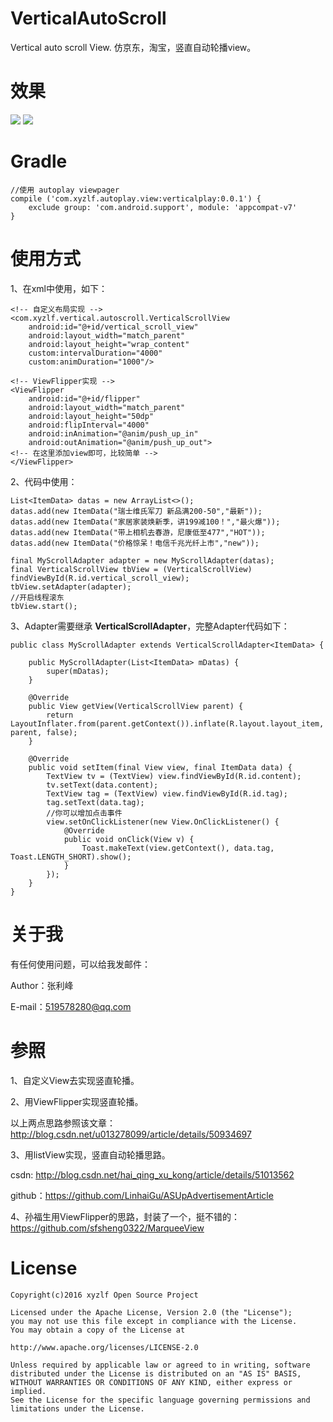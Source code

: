 # VerticalAutoScroll
Vertical auto scroll View. 仿京东，淘宝，竖直自动轮播view。


# 效果
<img src="autoplay_view.gif" />
<img src="autoplay_view.png" />

# Gradle
	//使用 autoplay viewpager
	compile ('com.xyzlf.autoplay.view:verticalplay:0.0.1') {
	    exclude group: 'com.android.support', module: 'appcompat-v7'
	}

# 使用方式

1、在xml中使用，如下：

	<!-- 自定义布局实现 -->
    <com.xyzlf.vertical.autoscroll.VerticalScrollView
        android:id="@+id/vertical_scroll_view"
        android:layout_width="match_parent"
        android:layout_height="wrap_content"
        custom:intervalDuration="4000"
        custom:animDuration="1000"/>

	<!-- ViewFlipper实现 -->
    <ViewFlipper
        android:id="@+id/flipper"
        android:layout_width="match_parent"
        android:layout_height="50dp"
        android:flipInterval="4000"
        android:inAnimation="@anim/push_up_in"
        android:outAnimation="@anim/push_up_out">
	<!-- 在这里添加view即可，比较简单 -->
	</ViewFlipper>


2、代码中使用：

	List<ItemData> datas = new ArrayList<>();
	datas.add(new ItemData("瑞士维氏军刀 新品满200-50","最新"));
	datas.add(new ItemData("家居家装焕新季，讲199减100！","最火爆"));
	datas.add(new ItemData("带上相机去春游，尼康低至477","HOT"));
	datas.add(new ItemData("价格惊呆！电信千兆光纤上市","new"));
	
	final MyScrollAdapter adapter = new MyScrollAdapter(datas);
	final VerticalScrollView tbView = (VerticalScrollView) findViewById(R.id.vertical_scroll_view);
	tbView.setAdapter(adapter);
	//开启线程滚东
	tbView.start();

3、Adapter需要继承 **VerticalScrollAdapter<T>**，完整Adapter代码如下：

	public class MyScrollAdapter extends VerticalScrollAdapter<ItemData> {

	    public MyScrollAdapter(List<ItemData> mDatas) {
	        super(mDatas);
	    }
	
	    @Override
	    public View getView(VerticalScrollView parent) {
	        return LayoutInflater.from(parent.getContext()).inflate(R.layout.layout_item, parent, false);
	    }
	
	    @Override
	    public void setItem(final View view, final ItemData data) {
	        TextView tv = (TextView) view.findViewById(R.id.content);
	        tv.setText(data.content);
	        TextView tag = (TextView) view.findViewById(R.id.tag);
	        tag.setText(data.tag);
	        //你可以增加点击事件
	        view.setOnClickListener(new View.OnClickListener() {
	            @Override
	            public void onClick(View v) {
	                Toast.makeText(view.getContext(), data.tag, Toast.LENGTH_SHORT).show();
	            }
	        });
	    }
	}

# 关于我
有任何使用问题，可以给我发邮件：

Author：张利峰

E-mail：519578280@qq.com

# 参照

1、自定义View去实现竖直轮播。

2、用ViewFlipper实现竖直轮播。

以上两点思路参照该文章：
<http://blog.csdn.net/u013278099/article/details/50934697>

3、用listView实现，竖直自动轮播思路。

csdn: <http://blog.csdn.net/hai_qing_xu_kong/article/details/51013562>

github：<https://github.com/LinhaiGu/ASUpAdvertisementArticle>

4、孙福生用ViewFlipper的思路，封装了一个，挺不错的：<https://github.com/sfsheng0322/MarqueeView>

# License

    Copyright(c)2016 xyzlf Open Source Project

    Licensed under the Apache License, Version 2.0 (the "License");
    you may not use this file except in compliance with the License.
    You may obtain a copy of the License at

    http://www.apache.org/licenses/LICENSE-2.0

    Unless required by applicable law or agreed to in writing, software
    distributed under the License is distributed on an "AS IS" BASIS,
    WITHOUT WARRANTIES OR CONDITIONS OF ANY KIND, either express or implied.
    See the License for the specific language governing permissions and
    limitations under the License.
